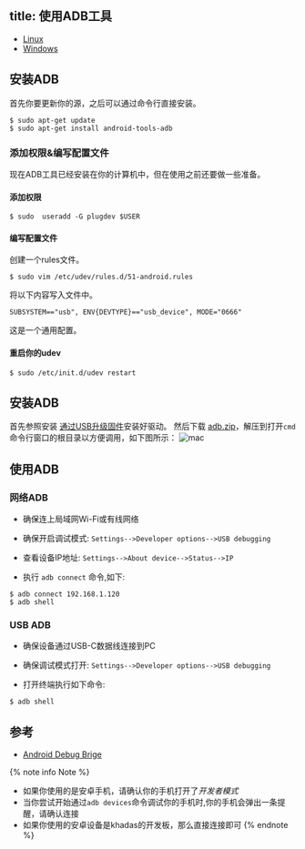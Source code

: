 title: 使用ADB工具
---

<ul class="nav nav-tabs" id="myTab" role="tablist">
  <li class="nav-item" role="presentation">
    <a class="nav-link active" id="Linux-tab" data-toggle="tab" href="#Linux-pins" role="tab" aria-controls="Linux" aria-selected="true">Linux</a>
  </li>
  <li class="nav-item" role="presentation">
    <a class="nav-link" id="Windows-tab" data-toggle="tab" href="#Windows-pins" role="tab" aria-controls="Windows" aria-selected="false">Windows</a>
  </li>
</ul>
<div class="tab-content" id="myTabContent">
<div class="tab-pane fade show active" id="Linux-pins" role="tabpanel" aria-labelledby="Linux-tab">


## 安装ADB

首先你要更新你的源，之后可以通过命令行直接安装。

```shell
$ sudo apt-get update
$ sudo apt-get install android-tools-adb
```

### 添加权限&编写配置文件

现在ADB工具已经安装在你的计算机中，但在使用之前还要做一些准备。

#### 添加权限

```shell
$ sudo  useradd -G plugdev $USER
```

#### 编写配置文件

创建一个rules文件。

```shell
$ sudo vim /etc/udev/rules.d/51-android.rules
```

将以下内容写入文件中。

```shell
SUBSYSTEM=="usb", ENV{DEVTYPE}=="usb_device", MODE="0666"
```

这是一个通用配置。

#### 重启你的udev

```shell
$ sudo /etc/init.d/udev restart
```
</div>
<div class="tab-pane fade" id="Windows-pins" role="tabpanel" aria-labelledby="Windows-tab">

## 安装ADB

首先参照安装 [通过USB升级固件](UpgradeViaUSBCable.html)安装好驱动。
然后下载 [adb.zip](https://dl.khadas.com/products/edge/tool/ADB.zip)，解压到打开`cmd`命令行窗口的根目录以方便调用，如下图所示：
![mac](/android/images/vim4/adb.png)

</div>
</div>

## 使用ADB

### 网络ADB 

* 确保连上局域网Wi-Fi或有线网络

* 确保开启调试模式: `Settings-->Developer options-->USB debugging`

* 查看设备IP地址: `Settings-->About device-->Status-->IP`

* 执行 `adb connect` 命令,如下:
```shell
$ adb connect 192.168.1.120
$ adb shell
```

### USB ADB

* 确保设备通过USB-C数据线连接到PC

* 确保调试模式打开: `Settings-->Developer options-->USB debugging`

* 打开终端执行如下命令: 
```shell
$ adb shell
```


## 参考
* [Android Debug Brige](https://developer.android.com/studio/command-line/adb.html)


{% note info Note %}
* 如果你使用的是安卓手机，请确认你的手机打开了*开发者模式*
* 当你尝试开始通过`adb devices`命令调试你的手机时,你的手机会弹出一条提醒，请确认连接
* 如果你使用的安卓设备是khadas的开发板，那么直接连接即可
{% endnote %}